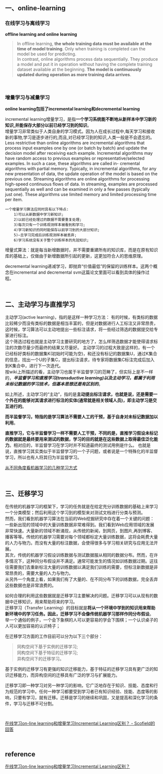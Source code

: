 ## 一、online-learning
### 在线学习与离线学习 
**offline learning and online learning**     
> In offline learning, **the whole training data must be available at the time of model training**. Only when training is completed can the model be used for predicting.   
	In contrast, online algorithms process data sequentially. They produce a model and put it in operation without having the complete training dataset available at the beginning. **The model is continuously updated during operation as more training data arrives**.

&nbsp;
### 增量学习与减量学习
**online learning包括了incremental learning和decremental learning**  

incremental learning增量学习，是指**一个学习系统能不断地从新样本中学习新的知识,并能保存大部分以前已经学习到的知识**。  
增量学习非常类似于人类自身的学习模式。因为人在成长过程中,每天学习和接收新的事物,学习是逐步进行的,而且,对已经学习到的知识,人类一般是不会遗忘的。  
Less restrictive than online algorithms are incremental algorithms that process input examples one by one (or batch by batch) and update the decision model after receiving each example. Incremental algorithms may have random access to previous examples or representative/selected examples. In such a case, these algorithms are called in- cremental algorithms with partial memory. Typically, in incremental algorithms, for any new presentation of data, the update operation of the model is based on the previous one. Streaming algorithms are online algorithms for processing high-speed continuous flows of data. In streaming, examples are processed sequentially as well and can be examined in only a few passes (typically just one). These algorithms use limited memory and limited processing time per item.
```
一个增量学习算法应同时具有以下特点:
    1)可以从新数据中学习新知识;  
    2)以前已经处理过的数据不需要重复处理;
    3)每次只有一个训练观测样本被看到和学习;
    4)学习新知识的同时能保存以前学习到的大部分知识;
    5)—旦学习完成后训练观测样本被丢弃;
    6)学习系统没有关于整个训练样本的先验知识;
```
增量式算法：就是每当新增数据时，并不需要重建所有的知识库，而是在原有知识库的基础上，仅做由于新增数据所引起的更新，这更加符合人的思维原理。

decremental learning递减学习，即抛弃“价值最低”的保留的训练样本。这两个概念在incremental and decremental svm这篇论文里面可以看到具体的操作过程。

&nbsp;
## 二、主动学习与直推学习
主动学习(active learning)，指的是这样一种学习方法：
有的时候，有类标的数据比较稀少而没有类标的数据是相当丰富的，但是对数据进行人工标注又非常昂贵，这时候，学习算法可以主动地提出一些标注请求，将一些经过筛选的数据提交给专家进行标注。  
这个筛选过程也就是主动学习主要研究的地方了，怎么样筛选数据才能使得请求标注的次数尽量少而最终的结果又尽量好。
主动学习的过程大致是这样的，有一个已经标好类标的数据集K(初始时可能为空)，和还没有标记的数据集U，通过K集合的信息，找出一个U的子集C，提出标注请求，待专家将数据集C标注完成后加入到K集合中，进行下一次迭代。  
按wiki上所描述的看，主动学习也属于半监督学习的范畴了，但实际上是不一样的，***半监督学习和直推学习(transductive learning)以及主动学习，都属于利用未标记数据的学习技术，但基本思想还是有区别的***。  

如上所述，主动学习的“主动”，指的是**主动提出标注请求，也就是说，还是需要一个外在的能够对其请求进行标注的实体(通常就是相关领域人员)，即主动学习是交互进行的**。

**而半监督学习，特指的是学习算法不需要人工的干预，基于自身对未标记数据加以利用**。

**直推学习，它与半监督学习一样不需要人工干预，不同的是，直推学习假设未标记的数据就是最终要用来测试的数据，学习的目的就是在这些数据上取得最佳泛化能力**。相对应的，半监督学习在学习时并不知道最终的测试用例是什么。
也就是说，直推学习其实类似于半监督学习的一个子问题，或者说是一个特殊化的半监督学习，所以也有人将其归为半监督学习。

[从不同角度看机器学习的几种学习方式](https://blog.csdn.net/scotfield_msn/article/details/70877780)

&nbsp;
## 三、迁移学习
在传统的机器学习的框架下，学习的任务就是在给定充分训练数据的基础上来学习一个分类模型；然后利用这个学习到的模型来对测试文档进行分类与预测。  
然而，我们看到机器学习算法在当前的Web挖掘研究中存在着一个关键的问题：一些新出现的领域中的大量训练数据非常难得到。我们看到Web应用领域的发展非常快速。大量新的领域不断涌现，从传统的新闻，到网页，到图片,再到博客、播客等等。传统的机器学习需要对每个领域都标定大量训练数据，这将会耗费大量的人力与物力。而没有大量的标注数据，会使得很多与学习相关研究与应用无法开展。  
其次，传统的机器学习假设训练数据与测试数据服从相同的数据分布。然而，在许多情况下，这种同分布假设并不满足。通常可能发生的情况如训练数据过期。这往往需要我们去重新标注大量的训练数据以满足我们训练的需要，但标注新数据是非常昂贵的，需要大量的人力与物力。  
从另外一个角度上看，如果我们有了大量的、在不同分布下的训练数据，完全丢弃这些数据也是非常浪费的。  

如何合理的利用这些数据就是迁移学习主要解决的问题。迁移学习可以从现有的数据中迁移知识，用来帮助将来的学习。  
迁移学习（Transfer Learning）的目标就是**将从一个环境中学到的知识用来帮助新环境中的学习任务。因此，迁移学习不会像传统机器学习那样作同分布假设**。  举一个通俗的例子，一个会下象棋的人可以更容易的学会下围棋；一个认识桌子的人可以更加容易的认识椅子；

在迁移学习方面的工作目前可以分为以下三个部分：  
> 同构空间下基于实例的迁移学习;  
同构空间下基于特征的迁移学习;  
异构空间下的迁移学习。  

基于实例的迁移学习有更强的知识迁移能力，基于特征的迁移学习具有更广泛的知识迁移能力，而异构空间的迁移具有广泛的学习与扩展能力。

迁移学习即一种学习对另一种学习的影响，它广泛地存在于知识、技能、态度和行为规范的学习中。任何一种学习都要受到学习者已有知识经验、技能、态度等的影响，只要有学习，就有迁移。迁移是学习的继续和巩固，又是提高和深化学习的条件，学习与迁移不可分割。

&nbsp;

[在线学习on-line learning和增量学习Incremental Learning区别？ - Scofield的回答](https://www.zhihu.com/question/38713098/answer/161717769)

&nbsp;
## reference
[在线学习on-line learning和增量学习Incremental Learning区别？](https://www.zhihu.com/question/38713098)
